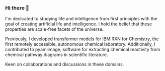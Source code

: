 ### Hi there 👋

I'm dedicated to studying life and intelligence from first principles with the goal of creating artificial life and intelligence. I hold the belief that these properties are scale-free facets of the universe.

Previously, I developed transformer models for IBM RXN for Chemistry, the first remotely accessible, autonomous chemical laboratory. Additionally, I contributed to pyamiimage, software for extracting chemical reactivity from chemical pathway diagrams in scientific literature.

Keen on collaborations and discussions in these domains.

<!--
**anuvc/anuvc** is a ✨ _special_ ✨ repository because its `README.md` (this file) appears on your GitHub profile.

Here are some ideas to get you started:

- 🔭 I’m currently working on ...
- 🌱 I’m currently learning ...
- 👯 I’m looking to collaborate on ...
- 🤔 I’m looking for help with ...
- 💬 Ask me about ...
- 📫 How to reach me: ...
- 😄 Pronouns: ...
- ⚡ Fun fact: ...
-->
